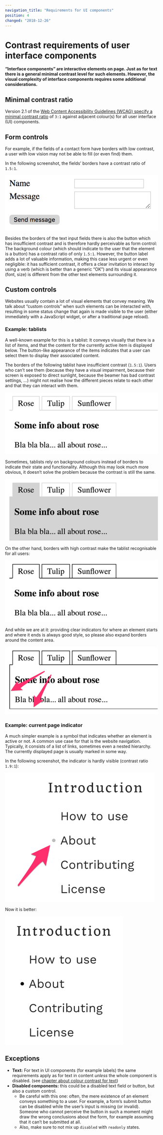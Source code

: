 ```yaml
---
navigation_title: "Requirements for UI components"
position: 4
changed: "2018-12-26"
---
```


# Contrast requirements of user interface components

**“Interface components” are interactive elements on page. Just as for text there is a general minimal contrast level for such elements. However, the visual complexity of interface components requires some additional considerations.**

## Minimal contrast ratio

Version 2.1 of the [Web Content Accessibility Guidelines (WCAG) specify a minimal contrast ratio](https://www.w3.org/TR/WCAG21/#non-text-contrast) of `3:1` against adjacent colour(s) for all user interface (UI) components.

## Form controls

For example, if the fields of a contact form have borders with low contrast, a user with low vision may not be able to fill (or even find) them.

In the following screenshot, the fields’ borders have a contrast ratio of `1.5:1`.

![Low contrast form](_media/low-contrast-form.png)

Besides the borders of the text input fields there is also the button which has insufficient contrast and is therefore hardly perceivable as form control: The background colour (which should indicate to the user that the element is a button) has a contrast ratio of only `1.5:1`. However, the button label adds a lot of valuable information, making this case less urgent or even negligible: it has sufficient contrast, it offers a clear invitation to interact by using a verb (which is better than a generic “OK”) and its visual appearance (font, size) is different from the other text elements surrounding it.

## Custom controls

Websites usually contain a lot of visual elements that convey meaning. We talk about “custom controls” when such elements can be interacted with, resulting in some status change that again is made visible to the user (either immediately with a JavaScript widget, or after a traditional page reload).

### Example: tablists

A well-known example for this is a tablist: It conveys visually that there is a list of items, and that the content for the currently active item is displayed below. The button-like appearance of the items indicates that a user can select them to display their associated content.

The borders of the following tablist have insufficient contrast (`1.5:1`). Users who can’t see them (because they have a visual impairment, because their screen is exposed to direct sunlight, because the beamer has bad contrast settings, …) might not realise how the different pieces relate to each other and that they can interact with them.

![Low contrast tablist](_media/low-contrast-tablist.png)

Sometimes, tablists rely on background colours instead of borders to indicate their state and functionality. Although this may look much more obvious, it doesn’t solve the problem because the contrast is still the same.

![Low contrast tablist](_media/low-contrast-tablist-with-background.png)

On the other hand, borders with high contrast make the tablist recognisable for all users:

![Low contrast tablist](_media/tablist-with-borders.png)

And while we are at it: providing clear indicators for where an element starts and where it ends is always good style, so please also expand borders around the content area.

![Low contrast tablist](_media/tablist-with-more-borders.png)

### Example: current page indicator

A much simpler example is a symbol that indicates whether an element is active or not. A common use case for that is the website navigation. Typically, it consists of a list of links, sometimes even a nested hierarchy. The currently displayed page is usually marked in some way.

In the following screenshot, the indicator is hardly visible (contrast ratio `1.9:1`):

![Low contrast active indicator](_media/low-contrast-active-indicator.png)

Now it is better:

![High contrast active indicator](_media/high-contrast-active-indicator.png)

## Exceptions

- **Text:** For text in UI components (for example labels) the same requirements apply as for text in content *unless* the whole component is disabled. (see [chapter about colour contrast for text](/knowledge/colours-and-contrast/text-content/))
- **Disabled components:** this could be a disabled text field or button, but also a custom control.
  - Be careful with this one: often, the mere existence of an element conveys something to a user. For example, a form’s submit button can be disabled while the user’s input is missing (or invalid). Someone who cannot perceive the button in such a moment might draw the wrong conclusions about the form, for example assuming that it can’t be submitted at all.
  - Also, make sure to not mix up `disabled` with `readonly` states.